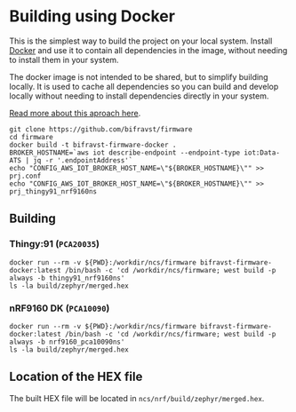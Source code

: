 # Building using Docker

This is the simplest way to build the project on your local system. Install
[Docker](https://www.docker.com/) and use it to contain all dependencies in the
image, without needing to install them in your system.

The docker image is not intended to be shared, but to simplify building locally.
It is used to cache all dependencies so you can build and develop locally
without needing to install dependencies directly in your system.

[Read more about this aproach here](https://github.com/coderbyheart/fw-nrfconnect-nrf-docker).

    git clone https://github.com/bifravst/firmware
    cd firmware
    docker build -t bifravst-firmware-docker .
    BROKER_HOSTNAME=`aws iot describe-endpoint --endpoint-type iot:Data-ATS | jq -r '.endpointAddress'`
    echo "CONFIG_AWS_IOT_BROKER_HOST_NAME=\"${BROKER_HOSTNAME}\"" >> prj.conf
    echo "CONFIG_AWS_IOT_BROKER_HOST_NAME=\"${BROKER_HOSTNAME}\"" >> prj_thingy91_nrf9160ns

## Building

### Thingy:91 (`PCA20035`)

    docker run --rm -v ${PWD}:/workdir/ncs/firmware bifravst-firmware-docker:latest /bin/bash -c 'cd /workdir/ncs/firmware; west build -p always -b thingy91_nrf9160ns'
    ls -la build/zephyr/merged.hex

### nRF9160 DK (`PCA10090`)

    docker run --rm -v ${PWD}:/workdir/ncs/firmware bifravst-firmware-docker:latest /bin/bash -c 'cd /workdir/ncs/firmware; west build -p always -b nrf9160_pca10090ns'
    ls -la build/zephyr/merged.hex

## Location of the HEX file

The built HEX file will be located in `ncs/nrf/build/zephyr/merged.hex`.
